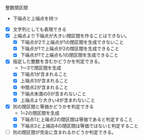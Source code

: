 整数閉区間
* 下端点と上端点を持つ
- [x] 文字列としても表現できる
- [x] 上端点より下端点が大きい閉区間を作ることはできない。
    - [x] 下端点が2で上端点が1の閉区間を生成できないこと
    - [x] 下端点が1で上端点が2の閉区間を生成できること
    - [x] 下端点が1で上端点も1の閉区間を生成できること
- [x] 指定した整数を含むかどうかを判定できる。
    * 1〜3で閉区間を生成
    - [x] 下端点1が含まれること
    - [x] 上端点3が含まれること
    - [x] 中間点2が含まれること
    - [x] 下端点未満の0が含まれないこと
    - [x] 上端点より大きい4が含まれないこと
- [x] 別の閉区間と等価かどうかを判定できる
    * 1~2の閉区間を生成
    - [x] 下端点1と上端点2の閉区間は等価であると判定すること
    - [x] 下端点3と上端店4の閉区間は等価ではないと判定すること
- [ ] 別の閉区間が完全に含まれるかどうか判定できる。